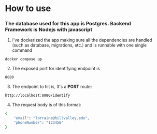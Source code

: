 # How to use

### The database used for this app is Postgres. Backend Framework is Nodejs with javascript

1. I've dockerized the app making sure all the dependencies are handled (such as database, migrations, etc.) and is runnable with one single command
```bash
docker compose up
```

2. The exposed port for identifying endpoint is 
```bash
8080
```

3. The endpoint to hit is, It's a **POST** route:
```bash
http://localhost:8080/identify
```
4. The request body is of this format: 
```bash
{
	"email": "lorraine@hillvalley.edu",
	"phoneNumber": "123456"
}
```

